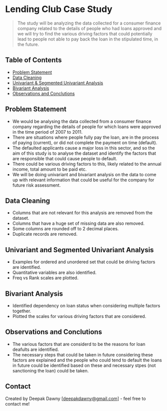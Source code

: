 # Lending Club Case Study
> The study will be analyzing the data collected for a consumer finance company related to the details of people who had loans approved and we will try to find the various driving factors that could potentially lead to people not able to pay back the loan in the stipulated time, in the future.


## Table of Contents
* [Problem Statement](#problem-statement)
* [Data Cleaning](#data-cleaning)
* [Univariant & Segmented Univariant Analysis](#univariant-and-segmented-univariant-analysis)
* [Bivariant Analysis](#bivariant-analysis)
* [Observations and Conclutions](#observations-and-conclutions)


## Problem Statement
- We would be analysing the data collected from a consumer finance company regarding the details of people for which loans were approved in the time period of 2007 to 2011.
- There are situations where people fully pay the loan, are in the process of paying (current), or did not complete the payment on time (default).
- The defaulted applicants cause a major loss in this sector, and so the aim of this study is to analyse the dataset and identify the factors that are responsible that could cause people to default.
- There could be various driving factors to this, likely related to the annual income, total amount to be paid etc.
- We will be doing univariant and bivariant analysis on the data to come up with relevant information that could be useful for the company for future risk assessment.


## Data Cleaning
- Columns that are not relevant for this analysis are removed from the dataset.
- Columns that have a huge set of missing data are also removed.
- Some columns are rounded off to 2 decimal places.
- Duplicate records are removed.


## Univariant and Segmented Univariant Analysis
- Examples for ordered and unordered set that could be driving factors are identified.
- Quantitative variables are also identified.
- Freq vs Rank scales are plotted.


## Bivariant Analysis
- Identified dependency on loan status when considering multiple factors together.
- Plotted the scales for various driving factors that are considered.

## Observations and Conclutions
- The various factors that are considerd to be the reasons for loan deafults are identified.
- The necessary steps that could be taken in future considering these factors are explained and the people who could tend to default the loans in future could be identified based on these and necessary stpes (not sanctioning the loan) could be taken.


## Contact
Created by Deepak Dawny [deepakdawny@gmail.com] - feel free to contact me!

